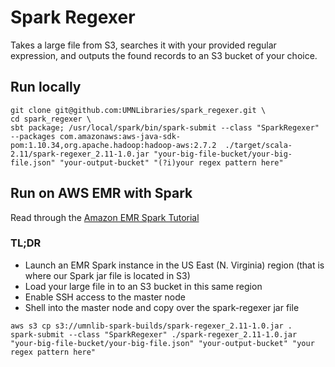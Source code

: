 # Spark Regexer

Takes a large file from S3, searches it with your provided regular expression, and outputs the found records to an S3 bucket of your choice.


## Run locally

```
git clone git@github.com:UMNLibraries/spark_regexer.git \
cd spark_regexer \
sbt package; /usr/local/spark/bin/spark-submit --class "SparkRegexer" --packages com.amazonaws:aws-java-sdk-pom:1.10.34,org.apache.hadoop:hadoop-aws:2.7.2  ./target/scala-2.11/spark-regexer_2.11-1.0.jar "your-big-file-bucket/your-big-file.json" "your-output-bucket" "(?i)your regex pattern here"
```

## Run on AWS EMR with Spark

Read through the [Amazon EMR Spark Tutorial](https://docs.aws.amazon.com/emr/latest/ReleaseGuide/emr-spark.html)

### TL;DR

* Launch an EMR Spark instance in the US East (N. Virginia) region (that is where our Spark jar file is located in S3)
* Load your large file in to an S3 bucket in this same region
* Enable SSH access to the master node
* Shell into the master node and copy over the spark-regexer jar file

```
aws s3 cp s3://umnlib-spark-builds/spark-regexer_2.11-1.0.jar .
spark-submit --class "SparkRegexer" ./spark-regexer_2.11-1.0.jar "your-big-file-bucket/your-big-file.json" "your-output-bucket" "your regex pattern here"
```